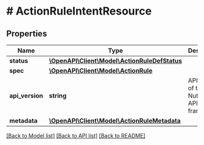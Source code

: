 # # ActionRuleIntentResource

## Properties

Name | Type | Description | Notes
------------ | ------------- | ------------- | -------------
**status** | [**\OpenAPI\Client\Model\ActionRuleDefStatus**](ActionRuleDefStatus.md) |  | [optional]
**spec** | [**\OpenAPI\Client\Model\ActionRule**](ActionRule.md) |  | [optional]
**api_version** | **string** | API Version of the Nutanix v3 API framework. | [optional] [default to '3.1.0']
**metadata** | [**\OpenAPI\Client\Model\ActionRuleMetadata**](ActionRuleMetadata.md) |  |

[[Back to Model list]](../../README.md#models) [[Back to API list]](../../README.md#endpoints) [[Back to README]](../../README.md)
